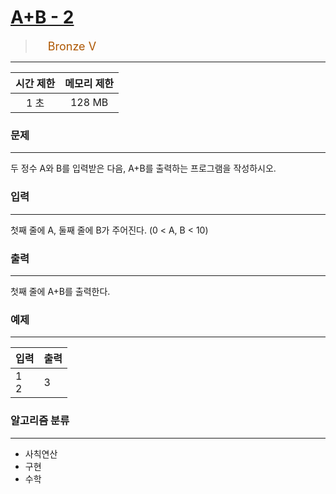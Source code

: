 # [A+B - 2](https://www.acmicpc.net/problem/2558)

> <img src="https://d2gd6pc034wcta.cloudfront.net/tier/1.svg" width="16" heigth="21" style = "vertical-align: middle;"/>&nbsp;<span style="font-size: 18px; color: #ad5600;">Bronze V</span>

***

<div align="center">

|시간 제한|메모리 제한|
|:---:|:---:|
|1 초 |128 MB|

</div>

### 문제

***

두 정수 A와 B를 입력받은 다음, A+B를 출력하는 프로그램을 작성하시오.

### 입력

***

첫째 줄에 A, 둘째 줄에 B가 주어진다. (0 &lt; A, B &lt; 10)

### 출력

***

첫째 줄에 A+B를 출력한다.

### 예제

***

|입력|출력|
|:---|:---|
|1<br/>2|3|

### 알고리즘 분류

***

* 사칙연산
* 구현
* 수학

